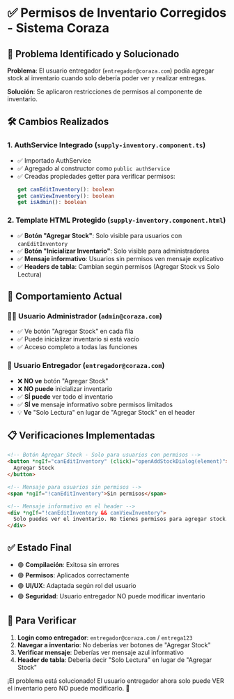 # ✅ Permisos de Inventario Corregidos - Sistema Coraza

## 🔧 **Problema Identificado y Solucionado**

**Problema**: El usuario entregador (`entregador@coraza.com`) podía agregar stock al inventario cuando solo debería poder ver y realizar entregas.

**Solución**: Se aplicaron restricciones de permisos al componente de inventario.

## 🛠️ **Cambios Realizados**

### 1. **AuthService Integrado** (`supply-inventory.component.ts`)
- ✅ Importado AuthService
- ✅ Agregado al constructor como `public authService`
- ✅ Creadas propiedades getter para verificar permisos:
  ```typescript
  get canEditInventory(): boolean
  get canViewInventory(): boolean  
  get isAdmin(): boolean
  ```

### 2. **Template HTML Protegido** (`supply-inventory.component.html`)
- ✅ **Botón "Agregar Stock"**: Solo visible para usuarios con `canEditInventory`
- ✅ **Botón "Inicializar Inventario"**: Solo visible para administradores
- ✅ **Mensaje informativo**: Usuarios sin permisos ven mensaje explicativo
- ✅ **Headers de tabla**: Cambian según permisos (Agregar Stock vs Solo Lectura)

## 🎯 **Comportamiento Actual**

### 👨‍💼 **Usuario Administrador** (`admin@coraza.com`)
- ✅ Ve botón "Agregar Stock" en cada fila
- ✅ Puede inicializar inventario si está vacío
- ✅ Acceso completo a todas las funciones

### 🚛 **Usuario Entregador** (`entregador@coraza.com`)
- ❌ **NO ve** botón "Agregar Stock"
- ❌ **NO puede** inicializar inventario
- ✅ **SÍ puede** ver todo el inventario
- ✅ **SÍ ve** mensaje informativo sobre permisos limitados
- 💡 **Ve** "Solo Lectura" en lugar de "Agregar Stock" en el header

## 📋 **Verificaciones Implementadas**

```html
<!-- Botón Agregar Stock - Solo para usuarios con permisos -->
<button *ngIf="canEditInventory" (click)="openAddStockDialog(element)">
  Agregar Stock
</button>

<!-- Mensaje para usuarios sin permisos -->
<span *ngIf="!canEditInventory">Sin permisos</span>

<!-- Mensaje informativo en el header -->
<div *ngIf="!canEditInventory && canViewInventory">
  Solo puedes ver el inventario. No tienes permisos para agregar stock.
</div>
```

## ✅ **Estado Final**

- 🟢 **Compilación**: Exitosa sin errores
- 🟢 **Permisos**: Aplicados correctamente
- 🟢 **UI/UX**: Adaptada según rol del usuario
- 🟢 **Seguridad**: Usuario entregador NO puede modificar inventario

## 🧪 **Para Verificar**

1. **Login como entregador**: `entregador@coraza.com` / `entrega123`
2. **Navegar a inventario**: No deberías ver botones de "Agregar Stock"
3. **Verificar mensaje**: Deberías ver mensaje azul informativo
4. **Header de tabla**: Debería decir "Solo Lectura" en lugar de "Agregar Stock"

¡El problema está solucionado! El usuario entregador ahora solo puede VER el inventario pero NO puede modificarlo. 🎉